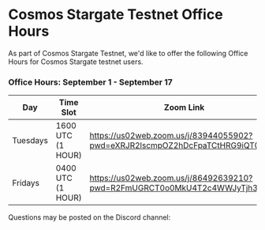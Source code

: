 # Cosmos Stargate Testnet Office Hours

As part of Cosmos Stargate Testnet, we'd like to offer the following Office Hours for Cosmos Stargate testnet users.

### Office Hours: September 1 - September 17

| Day                    | Time Slot               | Zoom Link              |
| ---------------------- | ----------------------  |----------------------  |
| Tuesdays               | 1600 UTC (1 HOUR)       |https://us02web.zoom.us/j/83944055902?pwd=eXRJR2lscmpOZ2hDcFpaTCtHRG9iQT09 |
| Fridays                |  0400 UTC (1 HOUR)      |https://us02web.zoom.us/j/86492639210?pwd=R2FmUGRCT0o0MkU4T2c4WWJyTjh3UT09 |

Questions may be posted on the Discord channel: 
